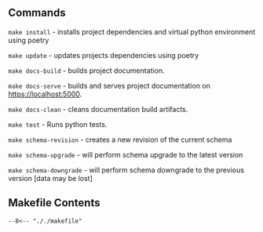 ## Commands

`make install` - installs project dependencies and virtual python environment using poetry

`make update` - updates projects dependencies using poetry

`make docs-build` - builds project documentation.

`make docs-serve` - builds and serves project documentation on <https://localhost:5000>.

`make docs-clean` - cleans documentation build artifacts.

`make test` - Runs python tests.

`make schema-revision` - creates a new revision of the current schema

`make schema-upgrade` - will perform schema upgrade to the latest version

`make schema-downgrade` - will perform schema downgrade to the previous version [data may be lost]

## Makefile Contents

```
--8<-- "././makefile"
```
